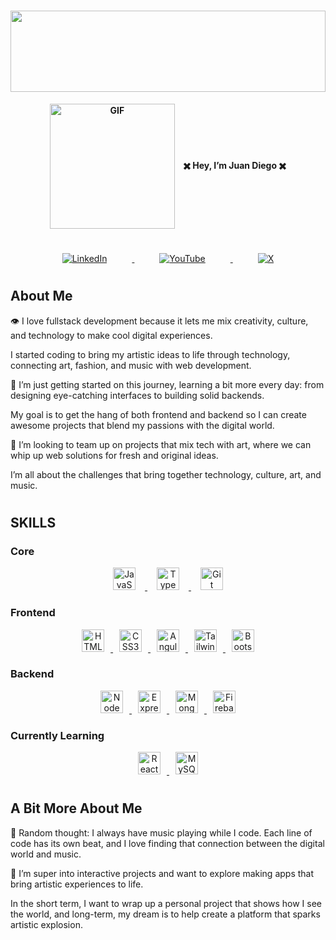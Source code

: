 # <img src="https://i.giphy.com/media/v1.Y2lkPTc5MGI3NjExbmE1OXU5bHo5cGNhNHc4MDExZHVldnl1M2lsZ2w1eXVqM3lwc2UyNyZlcD12MV9pbnRlcm5hbF9naWZfYnlfaWQmY3Q9Zw/ebkfIyR4vM9ry/giphy.gif" width="100%" height="130" />

<div align="center">
  <h4 style="display: inline-block; margin: 0;">
    <img src="https://i.giphy.com/media/v1.Y2lkPTc5MGI3NjExNnYyeDFxdDQzcmo2N2I2d3ExYTl2Mm5zdWI4NTlxZDkxajBmdmVtdSZlcD12MV9pbnRlcm5hbF9naWZfYnlfaWQmY3Q9cw/5eLDrEaRGHegx2FeF2/giphy.gif" alt="GIF" style="width:200px; height:200px; margin-right: 10px; vertical-align: middle;" />
    ✖️ Hey, I’m Juan Diego ✖️
  </h4>
</div>

#
<div align="center">
  <a href="https://www.linkedin.com/in/juanjuandii/">
    <img src="https://img.shields.io/badge/linkedin-%230077B5.svg?style=for-the-badge&logo=linkedin&logoColor=white" alt="LinkedIn" style="margin: 0 40px;"/>
  </a>
  <a href="https://www.youtube.com/@JuanJuanDii">
    <img src="https://img.shields.io/badge/YouTube-%23FF0000.svg?style=for-the-badge&logo=YouTube&logoColor=white" alt="YouTube" style="margin: 0 40px;"/>
  </a>
  <a href="https://x.com/JuandiDev">
    <img src="https://img.shields.io/badge/X-%23000000.svg?style=for-the-badge&logo=X&logoColor=white" alt="X" style="margin: 0 40px;"/>
  </a>
</div>

#
## About Me
👁️ I love fullstack development because it lets me mix creativity, culture, and technology to make cool digital experiences.

I started coding to bring my artistic ideas to life through technology, connecting art, fashion, and music with web development.

🎯 I’m just getting started on this journey, learning a bit more every day: from designing eye-catching interfaces to building solid backends.

My goal is to get the hang of both frontend and backend so I can create awesome projects that blend my passions with the digital world.

🔗 I’m looking to team up on projects that mix tech with art, where we can whip up web solutions for fresh and original ideas.

I’m all about the challenges that bring together technology, culture, art, and music.

#

## SKILLS

### Core
<p align="center">
  <a href="https://developer.mozilla.org/en-US/docs/Web/JavaScript" target="_blank" rel="noreferrer">
    <img src="https://raw.githubusercontent.com/danielcranney/readme-generator/main/public/icons/skills/javascript-colored.svg" width="36" height="36" alt="JavaScript" style="margin: 0 15px;"/>
  </a>
  <a href="https://www.typescriptlang.org/" target="_blank" rel="noreferrer">
    <img src="https://raw.githubusercontent.com/danielcranney/readme-generator/main/public/icons/skills/typescript-colored.svg" width="36" height="36" alt="TypeScript" style="margin: 0 15px;"/>
  </a>
  <a href="https://git-scm.com/" target="_blank" rel="noreferrer">
    <img src="https://raw.githubusercontent.com/danielcranney/readme-generator/main/public/icons/skills/git-colored.svg" width="36" height="36" alt="Git" style="margin: 0 15px;"/>
  </a>
</p>

### Frontend
<p align="center">
  <a href="https://developer.mozilla.org/en-US/docs/Glossary/HTML5" target="_blank" rel="noreferrer">
    <img src="https://raw.githubusercontent.com/danielcranney/readme-generator/main/public/icons/skills/html5-colored.svg" width="36" height="36" alt="HTML5" style="margin: 0 10px;"/>
  </a>
  <a href="https://www.w3.org/TR/CSS/#css" target="_blank" rel="noreferrer">
    <img src="https://raw.githubusercontent.com/danielcranney/readme-generator/main/public/icons/skills/css3-colored.svg" width="36" height="36" alt="CSS3" style="margin: 0 10px;"/>
  </a>
  <a href="https://angular.io/" target="_blank" rel="noreferrer">
    <img src="https://raw.githubusercontent.com/danielcranney/readme-generator/main/public/icons/skills/angularjs-colored.svg" width="36" height="36" alt="Angular" style="margin: 0 10px;"/>
  </a>
  <a href="https://tailwindcss.com/" target="_blank" rel="noreferrer">
    <img src="https://raw.githubusercontent.com/danielcranney/readme-generator/main/public/icons/skills/tailwindcss-colored.svg" width="36" height="36" alt="TailwindCSS" style="margin: 0 10px;"/>
  </a>
  <a href="https://getbootstrap.com/" target="_blank" rel="noreferrer">
    <img src="https://raw.githubusercontent.com/danielcranney/readme-generator/main/public/icons/skills/bootstrap-colored.svg" width="36" height="36" alt="Bootstrap" style="margin: 0 10px;"/>
  </a>
</p>

### Backend
<p align="center">
  <a href="https://nodejs.org/en/" target="_blank" rel="noreferrer">
    <img src="https://raw.githubusercontent.com/danielcranney/readme-generator/main/public/icons/skills/nodejs-colored.svg" width="36" height="36" alt="NodeJS" style="margin: 0 10px;"/>
  </a>
  <a href="https://expressjs.com/" target="_blank" rel="noreferrer">
    <img src="https://raw.githubusercontent.com/danielcranney/readme-generator/main/public/icons/skills/express-colored.svg" width="36" height="36" alt="Express" style="margin: 0 10px;"/>
  </a>
  <a href="https://www.mongodb.com/" target="_blank" rel="noreferrer">
    <img src="https://raw.githubusercontent.com/danielcranney/readme-generator/main/public/icons/skills/mongodb-colored.svg" width="36" height="36" alt="MongoDB" style="margin: 0 10px;"/>
  </a>
  <a href="https://firebase.google.com/" target="_blank" rel="noreferrer">
    <img src="https://raw.githubusercontent.com/danielcranney/readme-generator/main/public/icons/skills/firebase-colored.svg" width="36" height="36" alt="Firebase" style="margin: 0 10px;"/>
  </a>
</p>

### Currently Learning
<p align="center">
  <a href="https://reactjs.org/" target="_blank" rel="noreferrer">
    <img src="https://raw.githubusercontent.com/danielcranney/readme-generator/main/public/icons/skills/react-colored.svg" width="36" height="36" alt="React" style="margin: 0 10px;"/>
  </a>
  <a href="https://www.mysql.com/" target="_blank" rel="noreferrer">
    <img src="https://raw.githubusercontent.com/danielcranney/readme-generator/main/public/icons/skills/mysql-colored.svg" width="36" height="36" alt="MySQL" style="margin: 0 10px;"/>
  </a>
</p>

#
## A Bit More About Me
🖤 Random thought: I always have music playing while I code. Each line of code has its own beat, and I love finding that connection between the digital world and music.

🚀 I’m super into interactive projects and want to explore making apps that bring artistic experiences to life.

In the short term, I want to wrap up a personal project that shows how I see the world, and long-term, my dream is to help create a platform that sparks artistic explosion.
